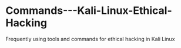 # Commands---Kali-Linux-Ethical-Hacking
Frequently using tools and commands for ethical hacking in Kali Linux
